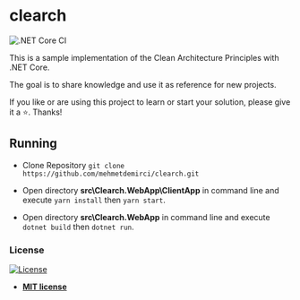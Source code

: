 # clearch

![.NET Core CI](https://github.com/mehmetdemirci/clearch/workflows/.NET%20Core%20CI/badge.svg)

This is a sample implementation of the Clean Architecture Principles with .NET Core.

The goal is to share knowledge and use it as reference for new projects.

If you like or are using this project to learn or start your solution, please give it a :star:. Thanks!

## Running

 - Clone Repository `git clone https://github.com/mehmetdemirci/clearch.git`

 - Open directory **src\Clearch.WebApp\ClientApp** in command line and execute `yarn install` then `yarn start`.

 - Open directory **src\Clearch.WebApp** in command line and execute `dotnet build` then `dotnet run`.

### License

[![License](http://img.shields.io/:license-mit-blue.svg?style=flat-square)](http://badges.mit-license.org)

 - **[MIT license](http://opensource.org/licenses/mit-license.php)**
